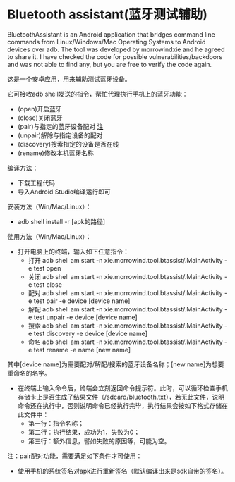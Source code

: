 # Bluetooth assistant(蓝牙测试辅助)

BluetoothAssistant is an Android application that bridges command line commands from Linux/Windows/Mac Operating Systems to Android devices over adb.
The tool was developed by morrowindxie and he agreed to share it. 
I have checked the code for possible vulnerabilities/backdoors and was not able to find any, but you are free to verify the code again.


这是一个安卓应用，用来辅助测试蓝牙设备。

它可接收adb shell发送的指令，帮忙代理执行手机上的蓝牙功能：

- (open)开启蓝牙
- (close)关闭蓝牙
- (pair)与指定的蓝牙设备配对 [注](#remark)
- (unpair)解除与指定设备的配对
- (discovery)搜索指定的设备是否在线
- (rename)修改本机蓝牙名称

编译方法：

- 下载工程代码
- 导入Android Studio编译运行即可

安装方法（Win/Mac/Linux）：

- adb shell install -r [apk的路径]

使用方法（Win/Mac/Linux）：

- 打开电脑上的终端，输入如下任意指令：
  - 打开 adb shell am start -n xie.morrowind.tool.btassist/.MainActivity -e test open
  - 关闭 adb shell am start -n xie.morrowind.tool.btassist/.MainActivity -e test close
  - 配对 adb shell am start -n xie.morrowind.tool.btassist/.MainActivity -e test pair -e device [device name]
  - 解配 adb shell am start -n xie.morrowind.tool.btassist/.MainActivity -e test unpair -e device [device name]
  - 搜索 adb shell am start -n xie.morrowind.tool.btassist/.MainActivity -e test discovery -e device [device name]
  - 命名 adb shell am start -n xie.morrowind.tool.btassist/.MainActivity -e test rename -e name [new name]

其中[device name]为需要配对/解配/搜索的蓝牙设备名称；[new name]为想要重命名的名字。

- 在终端上输入命令后，终端会立刻返回命令提示符。此时，可以循环检查手机存储卡上是否生成了结果文件（/sdcard/bluetooth.txt），若无此文件，说明命令还在执行中，否则说明命令已经执行完毕，执行结果会按如下格式存储在此文件中：
  - 第一行：指令名称；
  - 第二行：执行结果，成功为1，失败为0；
  - 第三行：额外信息，譬如失败的原因等，可能为空。

<a name="remark">注</a>：pair配对功能，需要满足如下条件才可使用：

- 使用手机的系统签名对apk进行重新签名（默认编译出来是sdk自带的签名）。
